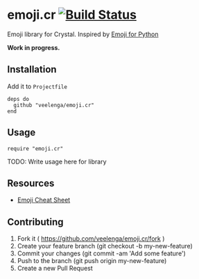 # emoji.cr [![Build Status](https://travis-ci.org/veelenga/emoji.cr.svg?branch=master)](https://travis-ci.org/veelenga/emoji.cr)

Emoji library for Crystal. Inspired by [Emoji for Python](https://github.com/carpedm20/emoji)

**Work in progress.**

## Installation

Add it to `Projectfile`

```crystal
deps do
  github "veelenga/emoji.cr"
end
```

## Usage

```crystal
require "emoji.cr"
```

TODO: Write usage here for library

## Resources
- [Emoji Cheat Sheet](http://www.emoji-cheat-sheet.com/)

## Contributing

1. Fork it ( https://github.com/veelenga/emoji.cr/fork )
2. Create your feature branch (git checkout -b my-new-feature)
3. Commit your changes (git commit -am 'Add some feature')
4. Push to the branch (git push origin my-new-feature)
5. Create a new Pull Request
